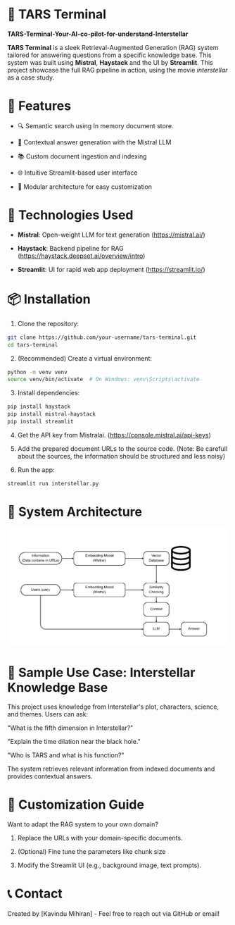 # 🌌 TARS Terminal

**TARS-Terminal-Your-AI-co-pilot-for-understand-Interstellar**

**TARS Terminal** is a sleek Retrieval-Augmented Generation (RAG) system tailored for answering questions from a specific knowledge base. This system was built using **Mistral**, **Haystack** and the UI by **Streamlit**. This project showcase the full RAG pipeline in action, using the movie _interstellar_ as a case study.

# 🚀 Features

* 🔍 Semantic search using In memory document store.

* 🧠 Contextual answer generation with the Mistral LLM

* 📚 Custom document ingestion and indexing

* 🌐 Intuitive Streamlit-based user interface

* 🧩 Modular architecture for easy customization


# 🧰 Technologies Used

* **Mistral**: Open-weight LLM for text generation (https://mistral.ai/)

* **Haystack**: Backend pipeline for RAG (https://haystack.deepset.ai/overview/intro)

* **Streamlit**: UI for rapid web app deployment (https://streamlit.io/)


# 📦 Installation

1. Clone the repository:

```bash
git clone https://github.com/your-username/tars-terminal.git
cd tars-terminal
```

2. (Recommended) Create a virtual environment:

```bash
python -m venv venv
source venv/bin/activate  # On Windows: venv\Scripts\activate
```

3. Install dependencies:

```bash
pip install haystack
pip install mistral-haystack
pip install streamlit
```

4. Get the API key from Mistralai. (https://console.mistral.ai/api-keys)

5. Add the prepared document URLs to the source code. (Note: Be carefull about the sources, the information should be structured and less noisy)

6. Run the app:

```bash
streamlit run interstellar.py
```

# 🧠 System Architecture

![System Architecture](Architecture.jpg)


# 🧪 Sample Use Case: Interstellar Knowledge Base

This project uses knowledge from Interstellar's plot, characters, science, and themes. Users can ask:

"What is the fifth dimension in Interstellar?"

"Explain the time dilation near the black hole."

"Who is TARS and what is his function?"

The system retrieves relevant information from indexed documents and provides contextual answers.


# 🔧 Customization Guide

Want to adapt the RAG system to your own domain?

1. Replace the URLs with your domain-specific documents.

2. (Optional) Fine tune the parameters like chunk size 

3. Modify the Streamlit UI (e.g., background image, text prompts).


# 📞 Contact

Created by [Kavindu Mihiran] - Feel free to reach out via GitHub or email!












